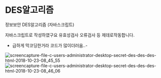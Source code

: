 # DES알고리즘
정보보안 DES알고리즘 (자바스크립트)

자바스크립트로 작성하였구요 유효성검사 오류검사 등 제데로작동합니다.

- 급하게 막코딩한거라 코드가 많이더러움..-

![screencapture-file-c-users-administrator-desktop-secret-des-des-des-html-2018-10-23-08_45_55](https://user-images.githubusercontent.com/26120409/47325686-0b730980-d6a0-11e8-96f9-67c397167d57.png)
![screencapture-file-c-users-administrator-desktop-secret-des-des-des-html-2018-10-23-08_46_06](https://user-images.githubusercontent.com/26120409/47325687-0c0ba000-d6a0-11e8-8354-9fe5b9231dd7.png)

